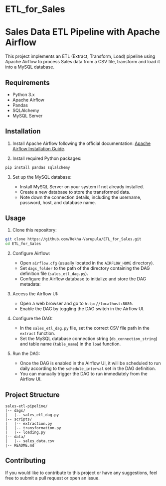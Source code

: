 # ETL_for_Sales
# Sales Data ETL Pipeline with Apache Airflow

This project implements an ETL (Extract, Transform, Load) pipeline using Apache Airflow to process Sales data from a CSV file, transform and load it into a MySQL database.

## Requirements

- Python 3.x
- Apache Airflow
- Pandas
- SQLAlchemy
- MySQL Server

## Installation

1. Install Apache Airflow following the official documentation: [Apache Airflow Installation Guide](https://airflow.apache.org/docs/apache-airflow/stable/installation.html).

2. Install required Python packages:

```bash
pip install pandas sqlalchemy 
```

3. Set up the MySQL database:

   - Install MySQL Server on your system if not already installed.
   - Create a new database to store the transformed data.
   - Note down the connection details, including the username, password, host, and database name.

## Usage

1. Clone this repository:

```bash
git clone https://github.com/Rekha-Varupula/ETL_for_Sales.git
cd ETL_for_Sales
```

2. Configure Airflow:
   - Open `airflow.cfg` (usually located in the `AIRFLOW_HOME` directory).
   - Set `dags_folder` to the path of the directory containing the DAG definition file (`sales_etl_dag.py`).
   - Configure the Airflow database to initialize and store the DAG metadata:

3. Access the Airflow UI:
   - Open a web browser and go to `http://localhost:8080`.
   - Enable the DAG by toggling the DAG switch in the Airflow UI.

4. Configure the DAG:
   - In the `sales_etl_dag.py` file, set the correct CSV file path in the `extract` function.
   - Set the MySQL database connection string (`db_connection_string`) and table name (`table_name`) in the `load` function.

5. Run the DAG:
   - Once the DAG is enabled in the Airflow UI, it will be scheduled to run daily according to the `schedule_interval` set in the DAG definition.
   - You can manually trigger the DAG to run immediately from the Airflow UI.

## Project Structure

```
sales-etl-pipeline/
|-- dags/
|   |-- sales_etl_dag.py
|-- scripts/
|   |-- extraction.py
|   |-- transformation.py
|   |-- loading.py
|-- data/
|   |-- sales_data.csv
|-- README.md
```

## Contributing

If you would like to contribute to this project or have any suggestions, feel free to submit a pull request or open an issue.
